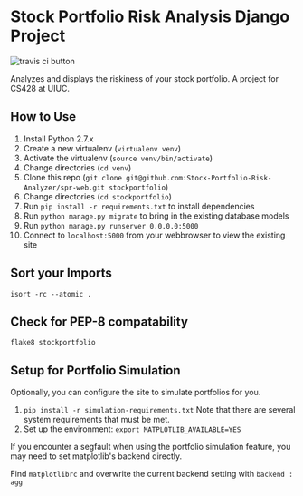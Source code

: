 # Stock Portfolio Risk Analysis Django Project

![travis ci button](https://travis-ci.org/Stock-Portfolio-Risk-Analyzer/spr-web.svg)

Analyzes and displays the riskiness of your stock portfolio. A project for CS428 at UIUC.

## How to Use

1. Install Python 2.7.x
2. Create a new virtualenv (`virtualenv venv`)
3. Activate the virtualenv (`source venv/bin/activate`)
4. Change directories (`cd venv`)
5. Clone this repo (`git clone git@github.com:Stock-Portfolio-Risk-Analyzer/spr-web.git stockportfolio`)
6. Change directories (`cd stockportfolio`)
7. Run `pip install -r requirements.txt` to install dependencies
8. Run `python manage.py migrate` to bring in the existing database models
9. Run `python manage.py runserver 0.0.0.0:5000`
10. Connect to `localhost:5000` from your webbrowser to view the existing site

## Sort your Imports
`isort -rc --atomic .`

## Check for PEP-8 compatability
`flake8 stockportfolio`

## Setup for Portfolio Simulation

Optionally, you can configure the site to simulate portfolios for you.

1. `pip install -r simulation-requirements.txt`
    Note that there are several system requirements that must be met.
2. Set up the environment: `export MATPLOTLIB_AVAILABLE=YES`

If you encounter a segfault when using the portfolio simulation feature, you may need to set matplotlib's backend directly.

Find `matplotlibrc` and overwrite the current backend setting with `backend : agg`

